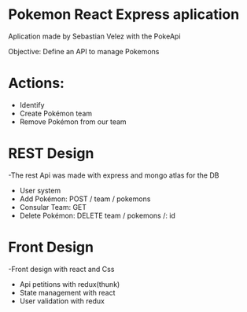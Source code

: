# Pokemon React Express aplication
Aplication made by Sebastian Velez with the PokeApi 

Objective:
Define an API to manage Pokemons

# Actions:
- Identify
- Create Pokémon team
- Remove Pokémon from our team

# REST Design
-The rest Api was made with express and mongo atlas for the DB
- User system
- Add Pokémon: POST / team / pokemons
- Consular Team: GET
- Delete Pokémon: DELETE team / pokemons /: id

# Front Design
-Front design with react and Css
- Api petitions with redux(thunk)
- State management with react
- User validation with redux



